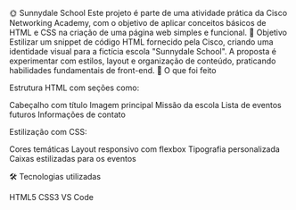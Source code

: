 🌞 Sunnydale School
Este projeto é parte de uma atividade prática da Cisco Networking Academy, com o objetivo de aplicar conceitos básicos de HTML e CSS na criação de uma página web simples e funcional.
🧠 Objetivo
Estilizar um snippet de código HTML fornecido pela Cisco, criando uma identidade visual para a fictícia escola "Sunnydale School". A proposta é experimentar com estilos, layout e organização de conteúdo, praticando habilidades fundamentais de front-end.
📄 O que foi feito


Estrutura HTML com seções como:

Cabeçalho com título
Imagem principal
Missão da escola
Lista de eventos futuros
Informações de contato



Estilização com CSS:

Cores temáticas
Layout responsivo com flexbox
Tipografia personalizada
Caixas estilizadas para os eventos



🛠️ Tecnologias utilizadas

HTML5
CSS3
VS Code
